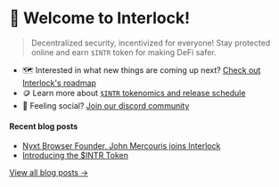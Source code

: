 # 👋 Welcome to Interlock!

> Decentralized security, incentivized for everyone! Stay protected online and earn ``$INTR`` token for making DeFi safer.

* 🗺️ Interested in what new things are coming up next? [Check out Interlock's roadmap](https://github.com/interlock-network/interlock-whitepaper#roadmap)
* 🪙 Learn more about [`$INTR` tokenomics and release schedule](https://medium.com/interlockweb3/introducing-the-ilock-token-2f91718e69b)
* 🦩 Feeling social? [Join our discord community](https://bit.ly/intldiscord)

#### Recent blog posts

- [Nyxt Browser Founder, John Mercouris joins Interlock](https://medium.com/interlockweb3/nyxt-browser-founder-john-mercouris-joins-interlock-db740ed5fdde)
- [Introducing the $INTR Token](https://medium.com/interlockweb3/introducing-the-ilock-token-2f91718e69b)

[View all blog posts &rarr;](https://medium.com/interlockweb3)
